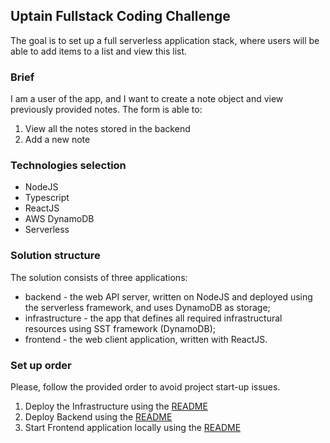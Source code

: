 ## Uptain Fullstack Coding Challenge

The goal is to set up a full serverless application stack, where users will be able to add items to a list and view this list.

### Brief

I am a user of the app, and I want to create a note object and view
previously provided notes. The form is able to:

1.  View all the notes stored in the backend
2.  Add a new note

### Technologies selection

- NodeJS
- Typescript
- ReactJS
- AWS DynamoDB
- Serverless

### Solution structure

The solution consists of three applications:
- backend - the web API server, written on NodeJS and deployed using the serverless framework, and uses DynamoDB as storage;
- infrastructure - the app that defines all required infrastructural resources using SST framework (DynamoDB);
- frontend - the web client application, written with ReactJS.

### Set up order

Please, follow the provided order to avoid project start-up issues.

1) Deploy the Infrastructure using the [README](infrastructure/README.md)
2) Deploy Backend using the [README](backend/README.md)
3) Start Frontend application locally using the [README](frontend/README.md)
